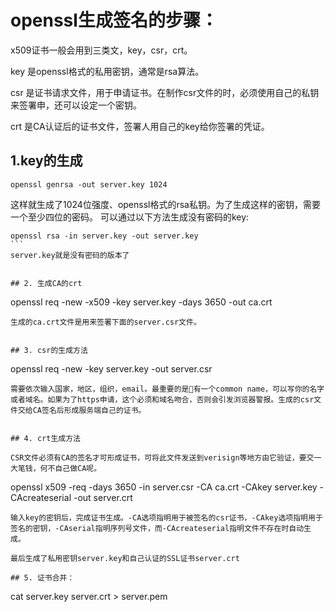 # openssl生成签名的步骤：

x509证书一般会用到三类文，key，csr，crt。

key 是openssl格式的私用密钥，通常是rsa算法。

csr 是证书请求文件，用于申请证书。在制作csr文件的时，必须使用自己的私钥来签署申，还可以设定一个密钥。

crt 是CA认证后的证书文件，签署人用自己的key给你签署的凭证。 


## 1.key的生成 
```
openssl genrsa -out server.key 1024
```
这样就生成了1024位强度、openssl格式的rsa私钥。为了生成这样的密钥，需要一个至少四位的密码。
可以通过以下方法生成没有密码的key:
```
openssl rsa -in server.key -out server.key
``` 
server.key就是没有密码的版本了


## 2. 生成CA的crt
```
openssl req -new -x509 -key server.key -days 3650 -out ca.crt
``` 
生成的ca.crt文件是用来签署下面的server.csr文件。 


## 3. csr的生成方法
```
openssl req -new -key server.key -out server.csr
```
需要依次输入国家，地区，组织，email。最重要的是有一个common name，可以写你的名字或者域名。如果为了https申请，这个必须和域名吻合，否则会引发浏览器警报。生成的csr文件交给CA签名后形成服务端自己的证书。 


## 4. crt生成方法

CSR文件必须有CA的签名才可形成证书，可将此文件发送到verisign等地方由它验证，要交一大笔钱，何不自己做CA呢。
```
openssl x509 -req -days 3650 -in server.csr -CA ca.crt -CAkey server.key -CAcreateserial -out server.crt
```
输入key的密钥后，完成证书生成。-CA选项指明用于被签名的csr证书，-CAkey选项指明用于签名的密钥，-CAserial指明序列号文件，而-CAcreateserial指明文件不存在时自动生成。

最后生成了私用密钥server.key和自己认证的SSL证书server.crt

## 5. 证书合并：
```
cat server.key server.crt > server.pem
```
 